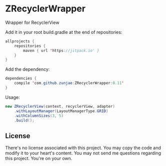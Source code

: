 # ZRecyclerWrapper
Wrapper for RecyclerView

Add it in your root build.gradle at the end of repositories:

```java
allprojects {
    repositories {
        maven { url 'https://jitpack.io' }
    }
}
```
  
  
Add the dependency:

```java
dependencies {
    compile 'com.github.zunjae:ZRecyclerWrapper:0.11'
}
```

Usage:

```java
new ZRecyclerView(context, recyclerView, adapter)
    .withLayoutManager(LayoutManagerType.GRID)
    .withColumnSizes(3, 5)
    .build();
```

## License

There's no license associated with this project. You may copy the code and modify it to your heart's content. You may not send me questions regarding this project. You're on your own.
